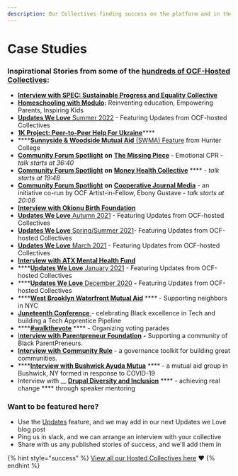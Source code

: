 ```yaml
---
description: Our Collectives finding success on the platform and in their communities
---
```


# Case Studies

### Inspirational Stories from some of the [hundreds of OCF-Hosted Collectives](https://opencollective.com/foundation#category-CONTRIBUTIONS):

* ****[**Interview with SPEC: Sustainable Progress and Equality Collective**](https://blog.opencollective.com/spec/)****
* [**Homeschooling with Modulo**](https://blog.opencollective.com/homeschooling-with-modulo/)**:** Reinventing education, Empowering Parents, Inspiring Kids
* [**Updates We Love** Summer 2022](https://blog.opencollective.com/ocf-updates-we-love-summer-2022/) - Featuring Updates from OCF-hosted Collectives
* [**1K Project: Peer-to-Peer Help For Ukraine**](https://blog.opencollective.com/1kproject/)****
* ****[**Sunnyside & Woodside Mutual Aid** (SWMA) Feature](https://www.nycfoodpolicy.org/mutual-aid-and-solidarity-in-sunnyside-and-woodside/) from Hunter College
* [**Community Forum Spotlight**](https://drive.google.com/file/d/1YK-CQjhf1Gy6H4c6vZ4RvjJoe1x\_SshN/view) **on** [**The Missing Piece**](https://opencollective.com/missingpiece) - Emotional CPR - _talk starts at 36:40_&#x20;
* [**Community Forum Spotlight**](https://drive.google.com/file/d/1gw7HzW8cu\_D2ppeXa86gq4iqCTwL9Uq\_/view) **on** [**Money Health Collective**](https://opencollective.com/money-health-collective) **** - _talk starts at 19:48_
* [**Community Forum Spotlight**](https://drive.google.com/file/d/155TgDe6qV268MNmz8Gq7BmZkByuICbI0/view) **on** [**Cooperative Journal Media**](https://opencollective.com/cooperativejournal) - an initiative co-run by OCF Artist-in-Fellow, Ebony Gustave - _talk starts at 20:06_
* ****[**Interview with Okionu Birth Foundation**](https://blog.opencollective.com/when-open-collective-met-okionu/)****
* [**Updates We Love** Autumn 2021](https://blog.opencollective.com/ocf-updates-we-love-autumn-2021/) - Featuring Updates from OCF-hosted Collectives
* [**Updates We Love** Spring/Summer 2021](https://blog.opencollective.com/springsummer2021updateswelove/)- Featuring Updates from OCF-hosted Collectives
* [**Updates We Love** March 2021](https://blog.opencollective.com/ocf-updates-we-love-march-2021/) - Featuring Updates from OCF-hosted Collectives
* ****[**Interview with ATX Mental Health Fund**](https://blog.opencollective.com/atx-mental-health-fund/)****
* ****[**Updates We Love** January 2021](https://blog.opencollective.com/ocf-updates-january-2021/) - Featuring Updates from OCF-hosted Collectives
* ****[**Updates We Love** December 2020](https://blog.opencollective.com/updates-we-love-dec-2020/) **-** Featuring Updates from OCF-hosted Collectives
* ****[**West Brooklyn Waterfront Mutual Aid**](https://blog.opencollective.com/an-update-from-west-brooklyn-waterfront-mutual-aid/) **** - Supporting neighbors in NYC
* [**Juneteenth Conference** ](https://blog.opencollective.com/celebrating-black-excellence-in-tech/)- celebrating Black excellence in Tech and building a Tech Apprentice Pipeline
* ****[**#walkthevote**](https://blog.opencollective.com/walkthevote/) **** - Organizing voting parades
* [I**nterview with Parentpreneur Foundation**](https://blog.opencollective.com/parentpreneur-foundation/) **-** Supporting a community of Black ParentPreneurs.
* [**Interview with Community Rule**](https://blog.opencollective.com/community-rule/) - a governance toolkit for building great communities.
* ****[**Interview with Bushwick Ayuda Mutua**](https://blog.opencollective.com/solidarity-not-charity-in-bushwick-ny/) **** - a mutual aid group in Bushwick, NY formed in response to COVID-19
* Interview with __ [**Drupal Diversity and Inclusion**](https://blog.opencollective.com/drupal-diversity/) **** - achieving real change **** through speaker mentoring

### Want to be featured here?

* Use the [Updates](https://docs.opencollective.com/help/collectives/communication#updates) feature, and we may add in our next Updates we Love blog post
* Ping us in slack, and we can arrange an interview with your collective
* Share with us any published stories of success, and we'll add them in&#x20;

{% hint style="success" %}
[View all our Hosted Collectives here](https://opencollective.com/foundation#category-CONTRIBUTE) :heart:
{% endhint %}
